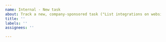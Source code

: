 ```yaml
---
name: Internal - New task
about: Track a new, company-sponsored task ("List integrations on website")
title: ''
labels: ''
assignees: ''

---
```

